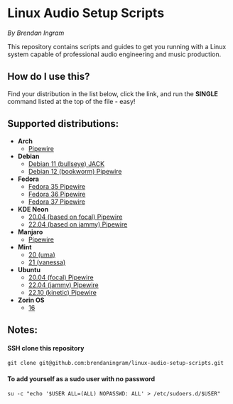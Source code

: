 # Linux Audio Setup Scripts

*By Brendan Ingram*

This repository contains scripts and guides to get you running with a Linux system capable of professional audio engineering and music production.

## How do I use this?

Find your distribution in the list below, click the link, and run the **SINGLE** command listed at the top of the file - easy!

## Supported distributions:

- **Arch**
  - [Pipewire](arch/install-audio.sh)
- **Debian**
  - [Debian 11 (bullseye) JACK](debian/11/install-audio-jack.sh)
  - [Debian 12 (bookworm) Pipewire](debian/12/install-audio.sh)
- **Fedora**
  - [Fedora 35 Pipewire](fedora/35/install-audio.sh)
  - [Fedora 36 Pipewire](fedora/36/install-audio.sh)
  - [Fedora 37 Pipewire](fedora/37/install-audio.sh)
- **KDE Neon**
  - [20.04 (based on focal) Pipewire](neon/2004/install-audio.sh)
  - [22.04 (based on jammy) Pipewire](neon/2204/install-audio.sh)
- **Manjaro**
  - [Pipewire](manjaro/install-audio.sh)
- **Mint**
  - [20 (uma)](mint/20/install-audio.sh)
  - [21 (vanessa)](mint/21/install-audio.sh)
- **Ubuntu**
  - [20.04 (focal) Pipewire](ubuntu/2004/install-audio.sh)
  - [22.04 (jammy) Pipewire](ubuntu/2204/install-audio.sh)
  - [22.10 (kinetic) Pipewire](ubuntu/2210/install-audio.sh)
- **Zorin OS**
  - [16](zorinos/16/install-audio.sh)

## Notes:

#### SSH clone this repository
`git clone git@github.com:brendaningram/linux-audio-setup-scripts.git`

#### To add yourself as a sudo user with no password

`su -c "echo '$USER ALL=(ALL) NOPASSWD: ALL' > /etc/sudoers.d/$USER"`
